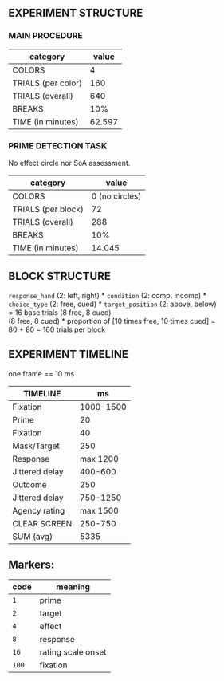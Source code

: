 ## EXPERIMENT STRUCTURE
### MAIN PROCEDURE
category | value
---|---
| COLORS  | 4  |
| TRIALS (per color)  | 160 |
| TRIALS (overall)  | 640 |
| BREAKS  | 10%  |
| TIME (in minutes) | 62.597  |

### PRIME DETECTION TASK
No effect circle nor SoA assessment.

category | value
---|---
| COLORS  | 0 (no circles) |
| TRIALS (per block)  | 72 |
| TRIALS (overall)  | 288 |
| BREAKS  | 10%  |
| TIME (in minutes) | 14.045  |

## BLOCK STRUCTURE
`response_hand` (2: left, right) * `condition` (2: comp, incomp) *  
`choice_type` (2: free, cued) * `target_position` (2: above, below)  
 = 16 base trials (8 free, 8 cued)  
(8 free, 8 cued) * proportion of [10 times free, 10 times cued] =  
80 + 80 = 160 trials per block  

## EXPERIMENT TIMELINE
one frame == 10 ms

| TIMELINE  | ms  |
|---|---|
|Fixation   | 1000-1500  |
| Prime  | 20  |
| Fixation  | 40  |
| Mask/Target  | 250  |
| Response  | max 1200  |
| Jittered delay  | 400-600  |
| Outcome  |  250 |
| Jittered delay  | 750-1250  |
| Agency rating  | max 1500  |
| CLEAR SCREEN  | 250-750  |
| SUM (avg)  | 5335|

## Markers:

code | meaning
---|---
 `1` | prime  
 `2` | target  
 `4` | effect  
 `8` | response  
 `16` | rating scale onset  
 `100` | fixation  
